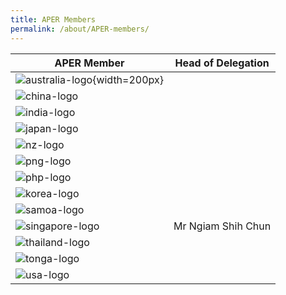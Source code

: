 ```yaml
---
title: APER Members
permalink: /about/APER-members/
---
```



| APER Member | Head of Delegation |
|-------------|--------------------|
| ![australia-logo](/images/australia.png){width=200px}|                    |
| ![china-logo](/images/china.png)|                    |
| ![india-logo](/images/india.png)|                    |
| ![japan-logo](/images/japan.png) |                    |
| ![nz-logo](/images/new-zealand.png)  |                    |
| ![png-logo](/images/papua-new-guinea.png)  |                    |
| ![php-logo](/images/philippines.png)       |                    |
| ![korea-logo](/images/south-korea.png)    |                    |
| ![samoa-logo](/images/samoa.png)         |                    |
| ![singapore-logo](/images/singapore.png)   |    Mr Ngiam Shih Chun                |
| ![thailand-logo](/images/thailand.png)     |                    |
| ![tonga-logo](/images/tonga.png)         |                    |
| ![usa-logo](/images/united-states.png)     |                    |
